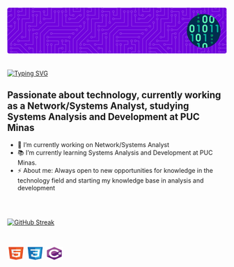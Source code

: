 ![alt text](github-header-image.png)
<br>
<br>  
[![Typing SVG](https://readme-typing-svg.herokuapp.com?font=Fira+Code&weight=800&size=44&pause=1000&color=7E0FE4&width=435&lines=Hey%2C+I'm+Luan)](https://git.io/typing-svg)

## Passionate about technology, currently working as a Network/Systems Analyst, studying Systems Analysis and Development at PUC Minas 


- 🛜 I’m currently working on Network/Systems Analyst
- 📚 I’m currently learning Systems Analysis and Development at PUC Minas.
- ⚡ About me: Always open to new opportunities for knowledge in the technology field and starting my knowledge base in analysis and development

<br>
<br>

[![GitHub Streak](https://github-readme-streak-stats.herokuapp.com?user=Luan-DB&theme=green-nur)](https://git.io/streak-stats)

<br>

<div style="display: inline_block"><br>
  <img align="center" alt="Luan-HTML" height="30" width="40" src="https://raw.githubusercontent.com/devicons/devicon/master/icons/html5/html5-original.svg">
  <img align="center" alt="Luan-CSS" height="30" width="40" src="https://raw.githubusercontent.com/devicons/devicon/master/icons/css3/css3-original.svg">
  <img align="center" alt="Luan-Csharp" height="30" width="40" src="https://raw.githubusercontent.com/devicons/devicon/master/icons/csharp/csharp-original.svg">
</div>

